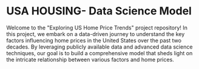 # USA HOUSING- Data Science Model

Welcome to the "Exploring US Home Price Trends" project repository! In this project, we embark on a data-driven journey to understand the key factors influencing home prices in the United States over the past two decades. By leveraging publicly available data and advanced data science techniques, our goal is to build a comprehensive model that sheds light on the intricate relationship between various factors and home prices.


